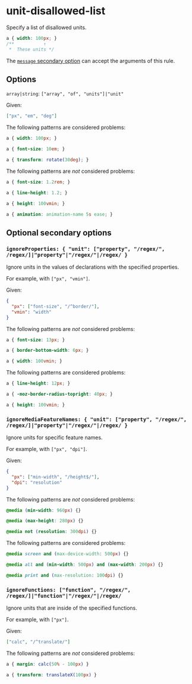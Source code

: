 # unit-disallowed-list

Specify a list of disallowed units.

<!-- prettier-ignore -->
```css
a { width: 100px; }
/**           ↑
 *  These units */
```

The [`message` secondary option](https://github.com/stylelint/stylelint/tree/16.3.1/docs/user-guide/configure.md#message) can accept the arguments of this rule.

## Options

`array|string`: `["array", "of", "units"]|"unit"`

Given:

```json
["px", "em", "deg"]
```

The following patterns are considered problems:

<!-- prettier-ignore -->
```css
a { width: 100px; }
```

<!-- prettier-ignore -->
```css
a { font-size: 10em; }
```

<!-- prettier-ignore -->
```css
a { transform: rotate(30deg); }
```

The following patterns are _not_ considered problems:

<!-- prettier-ignore -->
```css
a { font-size: 1.2rem; }
```

<!-- prettier-ignore -->
```css
a { line-height: 1.2; }
```

<!-- prettier-ignore -->
```css
a { height: 100vmin; }
```

<!-- prettier-ignore -->
```css
a { animation: animation-name 5s ease; }
```

## Optional secondary options

### `ignoreProperties: { "unit": ["property", "/regex/", /regex/]|"property"|"/regex/"|/regex/ }`

Ignore units in the values of declarations with the specified properties.

For example, with `["px", "vmin"]`.

Given:

```json
{
  "px": ["font-size", "/^border/"],
  "vmin": "width"
}
```

The following patterns are _not_ considered problems:

<!-- prettier-ignore -->
```css
a { font-size: 13px; }
```

<!-- prettier-ignore -->
```css
a { border-bottom-width: 6px; }
```

<!-- prettier-ignore -->
```css
a { width: 100vmin; }
```

The following patterns are considered problems:

<!-- prettier-ignore -->
```css
a { line-height: 12px; }
```

<!-- prettier-ignore -->
```css
a { -moz-border-radius-topright: 40px; }
```

<!-- prettier-ignore -->
```css
a { height: 100vmin; }
```

### `ignoreMediaFeatureNames: { "unit": ["property", "/regex/", /regex/]|"property"|"/regex/"|/regex/ }`

Ignore units for specific feature names.

For example, with `["px", "dpi"]`.

Given:

```json
{
  "px": ["min-width", "/height$/"],
  "dpi": "resolution"
}
```

The following patterns are _not_ considered problems:

<!-- prettier-ignore -->
```css
@media (min-width: 960px) {}
```

<!-- prettier-ignore -->
```css
@media (max-height: 280px) {}
```

<!-- prettier-ignore -->
```css
@media not (resolution: 300dpi) {}
```

The following patterns are considered problems:

<!-- prettier-ignore -->
```css
@media screen and (max-device-width: 500px) {}
```

<!-- prettier-ignore -->
```css
@media all and (min-width: 500px) and (max-width: 200px) {}
```

<!-- prettier-ignore -->
```css
@media print and (max-resolution: 100dpi) {}
```

### `ignoreFunctions: ["function", "/regex/", /regex/]|"function"|"/regex/"|/regex/`

Ignore units that are inside of the specified functions.

For example, with `["px"]`.

Given:

```json
["calc", "/^translate/"]
```

The following patterns are _not_ considered problems:

<!-- prettier-ignore -->
```css
a { margin: calc(50% - 100px) }
```

<!-- prettier-ignore -->
```css
a { transform: translateX(100px) }
```
